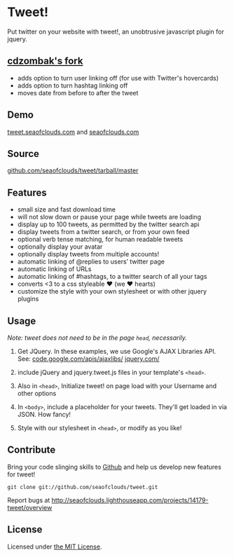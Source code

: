 # Tweet!

Put twitter on your website with tweet!, an unobtrusive javascript plugin for jquery.

## [cdzombak's fork](http://github.com/cdzombak/tweet)

  * adds option to turn user linking off (for use with Twitter's hovercards)
  * adds option to turn hashtag linking off
  * moves date from before to after the tweet

## Demo

[tweet.seaofclouds.com](http://tweet.seaofclouds.com/) and [seaofclouds.com](http://seaofclouds.com/)

## Source

[github.com/seaofclouds/tweet/tarball/master](http://github.com/seaofclouds/tweet/tarball/master)

## Features

  * small size and fast download time
  * will not slow down or pause your page while tweets are loading
  * display up to 100 tweets, as permitted by the twitter search api
  * display tweets from a twitter search, or from your own feed
  * optional verb tense matching, for human readable tweets
  * optionally display your avatar
  * optionally display tweets from multiple accounts!
  * automatic linking of @replies to users’ twitter page
  * automatic linking of URLs
  * automatic linking of #hashtags, to a twitter search of all your tags
  * converts <3 to a css styleable ♥ (we ♥ hearts)
  * customize the style with your own stylesheet or with other jquery plugins

## Usage

*Note: tweet does not need to be in the page `head`, necessarily.*

1. Get JQuery. In these examples, we use Google's AJAX Libraries API. See: [code.google.com/apis/ajaxlibs/](http://code.google.com/apis/ajaxlibs/)
[jquery.com/](http://jquery.com/)
  
2. include jQuery and jquery.tweet.js files in your template's `<head>`.
	
	<script language="javascript" src="http://ajax.googleapis.com/ajax/libs/jquery/1.3.1/jquery.min.js" type="text/javascript"></script>
	<script language="javascript" src="/tweet/jquery.tweet.js" type="text/javascript"></script>
  
3. Also in `<head>`, Initialize tweet! on page load with your Username and other options
	
	<script type='text/javascript'>
		$(document).ready(function(){
            $(".tweet").tweet({
                join_text: "auto",
                avatar_size: 32,
                count: 3,
                auto_join_text_default: "we said,",
                auto_join_text_ed: "we",
                auto_join_text_ing: "we were",
                auto_join_text_reply: "we replied to",
                auto_join_text_url: "we were checking out",
                loading_text: "loading tweets..."
            });
        });
    </script>
    
4. In `<body>`, include a placeholder for your tweets. They'll get loaded in via JSON. How fancy!
	
	<div class="tweet"></div>
  
5. Style with our stylesheet in `<head>`, or modify as you like!

	<link href="jquery.tweet.css" media="all" rel="stylesheet" type="text/css"/>


## Contribute

Bring your code slinging skills to [Github](http://github.com/seaofclouds/tweet/) and help us develop new features for tweet!

	git clone git://github.com/seaofclouds/tweet.git

Report bugs at http://seaofclouds.lighthouseapp.com/projects/14179-tweet/overview

## License

Licensed under [the MIT License](http://www.opensource.org/licenses/mit-license.php).

